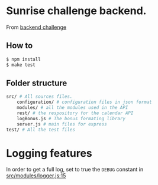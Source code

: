 # Sunrise challenge backend. 


From [backend challenge](https://github.com/sunrise/jobs/blob/master/instructions/backend-engineer.md)


## How to 

```bash
$ npm install 
$ make test
```

## Folder structure 

```bash
src/ # All sources files.
	configuration/ # configuration files in json format
	modules/ # all the modules used in the API
	rest/ # the respository for the calendar API
	logBonus.js # The bonus formating library
	server.js # main files for express
test/ # All the test files 
```

# Logging features

In order to get a full log, set to true the `DEBUG` constant in [src/modules/logger.js:15](https://github.com/llaine/sunrise-challenge-backend/blob/master/src/modules/logger.js#L15)


